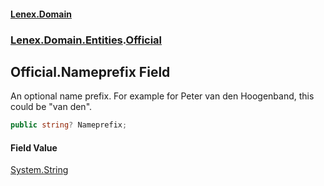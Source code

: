 #### [Lenex.Domain](index.md 'index')
### [Lenex.Domain.Entities](Lenex.Domain.Entities.md 'Lenex.Domain.Entities').[Official](Lenex.Domain.Entities.Official.md 'Lenex.Domain.Entities.Official')

## Official.Nameprefix Field

An optional name prefix. For example for Peter van den Hoogenband, this could be "van den".

```csharp
public string? Nameprefix;
```

#### Field Value
[System.String](https://docs.microsoft.com/en-us/dotnet/api/System.String 'System.String')